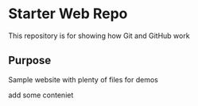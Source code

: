 # Starter Web Repo

This repository is for showing how Git and GitHub work

## Purpose

Sample website with plenty of files for demos

add some conteniet